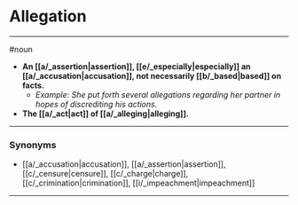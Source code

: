 # Allegation
---
#noun
- **An [[a/_assertion|assertion]], [[e/_especially|especially]] an [[a/_accusation|accusation]], not necessarily [[b/_based|based]] on facts.**
	- _Example: She put forth several allegations regarding her partner in hopes of discrediting his actions._
- **The [[a/_act|act]] of [[a/_alleging|alleging]].**
---
### Synonyms
- [[a/_accusation|accusation]], [[a/_assertion|assertion]], [[c/_censure|censure]], [[c/_charge|charge]], [[c/_crimination|crimination]], [[i/_impeachment|impeachment]]
---
